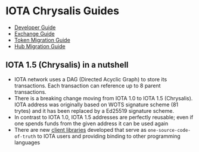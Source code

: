 # IOTA Chrysalis Guides

- [Developer Guide](./dev_guide.md)
- [Exchange Guide](./exchange_guide.md)
- [Token Migration Guide](./token_guide.md)
- [Hub Migration Guide](./hub_guide.md)


## IOTA 1.5 (Chrysalis) in a nutshell
* IOTA network uses a DAG (Directed Acyclic Graph) to store its transactions. Each transaction can reference up to 8 parent transactions.
* There is a breaking change moving from IOTA 1.0 to IOTA 1.5 (Chrysalis). IOTA address was originally based on WOTS signature scheme (81 trytes) and it has been replaced by a Ed25519 signature scheme.
* In contrast to IOTA 1.0, IOTA 1.5 addresses are perfectly reusable;  even if one spends funds from the given address it can be used again
* There are new [client libraries](../libraries/overview.md) developed that serve as `one-source-code-of-truth` to IOTA users and providing binding to other programming languages 

